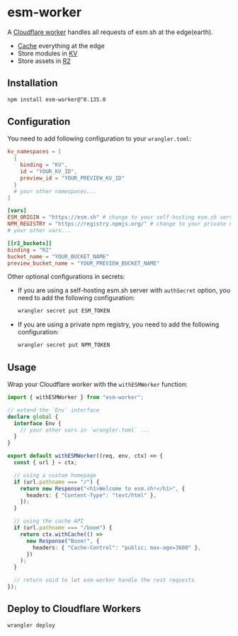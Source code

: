 # esm-worker

A [Cloudflare worker](https://www.cloudflare.com/products/workers) handles all requests of esm.sh at the edge(earth).

- [Cache](https://developers.cloudflare.com/workers/runtime-apis/cache/) everything at the edge
- Store modules in [KV](https://developers.cloudflare.com/workers/runtime-apis/kv)
- Store assets in [R2](https://developers.cloudflare.com/r2/api/workers/workers-api-reference)

## Installation

```bash
npm install esm-worker@^0.135.0
```

## Configuration

You need to add following configuration to your `wrangler.toml`:

```toml
kv_namespaces = [
  {
    binding = "KV",
    id = "YOUR_KV_ID",
    preview_id = "YOUR_PREVIEW_KV_ID"
  }
  # your other namespaces...
]

[vars]
ESM_ORIGIN = "https://esm.sh" # change to your self-hosting esm.sh server if needed
NPM_REGISTRY = "https://registry.npmjs.org/" # change to your private npm registry if needed
# your other vars...

[[r2_buckets]]
binding = "R2"
bucket_name = "YOUR_BUCKET_NAME"
preview_bucket_name = "YOUR_PREVIEW_BUCKET_NAME"
```

Other optional configurations in secrets:

- If you are using a self-hosting esm.sh server with `authSecret` option, you need to add the following configuration:
  ```bash
  wrangler secret put ESM_TOKEN
  ```
- If you are using a private npm registry, you need to add the following configuration:
  ```bash
  wrangler secret put NPM_TOKEN
  ```

## Usage

Wrap your Cloudflare worker with the `withESMWorker` function:

```typescript
import { withESMWorker } from "esm-worker";

// extend the `Env` interface
declare global {
  interface Env {
    // your other vars in `wrangler.toml` ...
  }
}

export default withESMWorker((req, env, ctx) => {
  const { url } = ctx;

  // using a custom homepage
  if (url.pathname === "/") {
    return new Response("<h1>Welcome to esm.sh!</h1>", {
      headers: { "Content-Type": "text/html" },
    });
  }

  // using the cache API
  if (url.pathname === "/boom") {
    return ctx.withCache(() =>
      new Response("Boom!", {
        headers: { "Cache-Control": "public; max-age=3600" },
      })
    );
  }

  // return void to let esm-worker handle the rest requests
});
```

## Deploy to Cloudflare Workers

```bash
wrangler deploy
```
